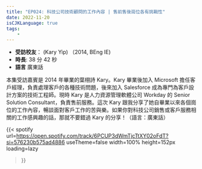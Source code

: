```yaml
---
title: "EP024: 科技公司技術顧問的工作內容 | 售前售後崗位各有挑戰性"
date: 2022-11-20
isCJKLanguage: true
tags:
    - 
---
```


- **受訪校友**： (Kary Yip) （2014, BEng IE)
- **時長**: 38 分 42 秒
- **語言** 廣東話

<!--more-->

本集受訪嘉賓是 2014 年畢業的葉栩詩 Kary。Kary 畢業後加入 Microsoft 擔任客戶經理，負責處理客戶的各種技術問題，後來加入 Salesforce 成為專門為客戶設計方案的技術工程師。現時 Kary 是人力資源管理軟體公司 Workday 的 Senior Solution Consultant，負責售前服務。這次 Kary 跟我分享了她自畢業以來各個崗位的工作內容，暢談面對客戶工作的苦與樂。如果你對科技公司銷售或客戶服務相關的工作感興趣的話，那就不要錯過 Kary 的分享！（語言：廣東話） 

{{< spotify 
  url=https://open.spotify.com/track/6PCUP3dWmTjcTtXY02oFdT?si=576230b575ad4886
  useTheme=false
  width=100%
  height=152px
  loading=lazy
>}}